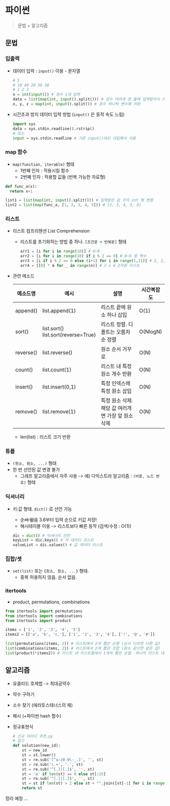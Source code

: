 # 파이썬 

>문법 + 알고리즘

## 문법

### 입출력

- 데이터 입력 : `input()` 이용 - 문자열

  ```python
  # 5
  # 10 40 20 50 30 
  # 1 2 3
  n = int(input()) # 정수 1개 입력
  data = list(map(int, input().split())) # 정수 여러개 한 줄에 입력받아서 리스트로 저장
  x, y, z = map(int, input().split()) # 정수 하나씩 변수에 저장
  ```

- 시간초과 방지 데이터 입력 방법 (`input()` 은 동작 속도 느림)

  ```python
  import sys
  data = sys.stdin.readline().rstrip()
  # 또는
  input = sys.stdin.readline # 기존 input()대신 대입해서 사용
  ```

### map 함수

- `map(function, iterable)` 형태
  - 1번째 인자 : 적용시킬 함수
  - 2번째 인자 : 적용할 값들 (반복 가능한 자료형)

```python
def func_a(x):
  return x+1

list1 = list(map(int, input().split())) # 입력받은 값 각각 int 형 변환
list2 = list(map(func_a, [1, 2, 3, 4, 5])) # [2, 3, 4, 5, 6]
```

### 리스트

- 리스트 컴프리헨션 List Comprehension

  - 리스트를 초기화하는 방법 중 하나. `[조건문 + 반복문]` 형태

    ```python
    arr1 = [i for i in range(10)] # 0~9
    arr2 = [i for i in range(10) if i % 2 == 0] # 0~9 중 짝수
    arr3 = [i if i % 2 == 0 else (i+1) for i in range(1,11)] # 2, 2, 4, 4, ...
    arr4 = [[0] * m for _ in range(n)] # n x m 2차원 리스트
    ```

- 관련 메소드

  | 메소드명  | 예시                                     | 설명                                               | 시간복잡도 |
  | --------- | ---------------------------------------- | -------------------------------------------------- | ---------- |
  | append()  | list.append(1)                           | 리스트 끝에 원소 하나 삽입                         | O(1)       |
  | sort()    | list.sort()<br />list.sort(reverse=True) | 리스트 정렬. 디폴트는 오름차순 정렬                | O(NlogN)   |
  | reverse() | list.reverse()                           | 원소 순서 거꾸로                                   | O(N)       |
  | count()   | list.count(1)                            | 리스트 내 특정 원소 개수 반환                      | O(N)       |
  | insert()  | list.insert(0,1)                         | 특정 인덱스에 특정 원소 삽입                       | O(N)       |
  | remove()  | list.remove(1)                           | 특정 원소 삭제. 해당 값 여러개면 가장 앞 원소 삭제 | O(N)       |

  - len(list) : 리스트 크기 반환

### 튜플

- `(원소, 원소, ...)` 형태
- 한 번 선언된 값 변경 불가
  - 그래프 알고리즘에서 자주 사용 -> 예) 다익스트라 알고리즘 : `(비용, 노드 번호)` 형태

### 딕셔너리

- 키:값 형태. `dict()` 로 선언 가능

  - ~~순서 없음~~ 3.6부터 입력 순으로 키값 저장!
  - 해시테이블 이용 -> 리스트보다 빠른 동작 (검색/수정 : O(1))

  ```python
  dic = dict() # 딕셔너리 선언
  keyList = dic.keys() # 키 데이터 리스트
  valueList = dic.values() # 값 데이터 리스트
  ```

### 집합/셋

- `set(list)` 또는 `{원소, 원소, ...}` 형태.
  - 중복 허용하지 않음. 순서 없음.

### itertools

- product, permutations, combinations

```python
from itertools import permutations
from itertools import combinations
from itertools import product

items = ['1', '2', '3', '4', '5']
items2 = [['a', 'b', 'c,'], ['1', '2', '3', '4'], ['!', '@', '#']]

list(permutations(items, 2)) # 리스트에서 2개 뽑은 순열 (순서 다르면 다른 값)
list(combinations(items, 2)) # 리스트에서 2개 뽑은 조합 (원소 같으면 같은 값)
list(product(*items2)) # 리스트 내 리스트들에서 1개씩 뽑은 순열. 하나의 리스트 내 중복 순열도 가능
```



## 알고리즘

- 유클리드 호제법 -> 최대공약수

- 약수 구하기

- 소수 찾기 (에라토스테너스의 체)

- 해시 (+파이썬 hash 함수)

- 정규표현식

  ```python
  # 신규 아이디 추천.py 
  # 참고
  def solution(new_id):
      st = new_id
      st = st.lower()
      st = re.sub('[^a-z0-9\-_.]', '', st)
      st = re.sub('\.+', '.', st)
      st = re.sub('^[.]|[.]$', '', st)
      st = 'a' if len(st) == 0 else st[:15]
      st = re.sub('^[.]|[.]$', '', st)
      st = st if len(st) > 2 else st + "".join([st[-1] for i in range(3-len(st))])
      return st
  ```

  

정리 예정 ...